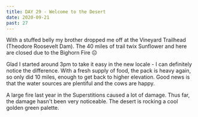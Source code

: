 ```yaml
---
title: DAY 29 - Welcome to the Desert
date: 2020-09-21
past: 27
---
```


With a stuffed belly my brother dropped me off at the Vineyard Trailhead (Theodore Roosevelt Dam). The 40 miles of trail twix Sunflower and here are closed due to the Bighorn Fire ☹️

Glad I started around 3pm to take it easy in the new locale - I can definitely notice the difference. With a fresh supply of food, the pack is heavy again, so only did 10 miles, enough to get back to higher elevation. Good news is that the water sources are plentiful and the cows are happy.

A large fire last year in the Superstitions caused a lot of damage. Thus far, the damage hasn't been very noticeable. The desert is rocking a cool golden green palette.

